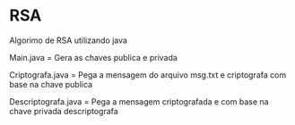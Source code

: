 # RSA
Algorimo de RSA utilizando java


Main.java = Gera as chaves publica e privada

Criptografa.java = Pega a mensagem do arquivo msg.txt e criptografa com base na chave publica

Descriptografa.java = Pega a mensagem criptografada e com base na chave privada descriptografa
